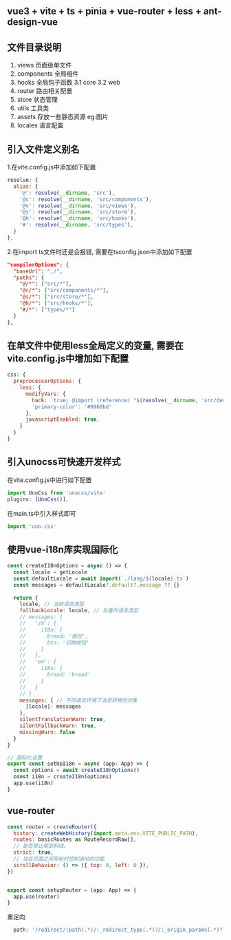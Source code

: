 <!--
 * @Date: 2024-02-21 09:24:37
 * @LastEditors: phil_litian
-->
## vue3 + vite  + ts + pinia + vue-router + less + ant-design-vue

## 文件目录说明
1. views 页面级单文件
2. components 全局组件
3. hooks 全局钩子函数
  3.1 core
  3.2 web
4. router 路由相关配置
5. store 状态管理
6. utils 工具类
7. assets 存放一些静态资源 eg:图片
8. locales 语言配置

## 引入文件定义别名
1.在vite.config.js中添加如下配置

```js
resolve: {
  alias: {
    '@': resolve(__dirname, 'src'),
    '@c': resolve(__dirname, 'src/components'),
    '@v': resolve(__dirname, 'src/views'),
    '@s': resolve(__dirname, 'src/store'),
    '@h': resolve(__dirname, 'src/hooks'),
    '#': resolve(__dirname, 'src/types'),
  }
},
```

2.在import ts文件时还是会报错, 需要在tsconfig.json中添加如下配置

```json
"compilerOptions": {
  "baseUrl": "./",
  "paths": {
    "@/*": ["src/*"],
    "@c/*": ["src/components/*"],
    "@s/*": ["src/store/*"],
    "@h/*": ["src/hooks/*"],
    "#/*": ["types/*"]
  }
},
```


## 在单文件中使用less全局定义的变量, 需要在vite.config.js中增加如下配置

```js
css: {
  preprocessorOptions: {
    less: {
      modifyVars: {
        hack: `true; @import (reference) "${resolve(__dirname, 'src/design/index.less')}";`,
        'primary-color': '#0960bd'
      },
      javascriptEnabled: true,
    }
  }
}
```

## 引入unocss可快速开发样式

在vite.config.js中进行如下配置
```js
import UnoCss from 'unocss/vite'
plugins: [UnoCss()],
```
在main.ts中引入样式即可
```js
import 'uno.css'
```


## 使用vue-i18n库实现国际化

```js
const createI18nOptions = async () => {
  const locale = getLocale
  const defaultLocale = await import(`./lang/${locale}.ts`)
  const messages = defaultLocale?.default?.message ?? {}
  
  return {
    locale, // 当前语言类型
    fallbackLocale: locale, // 后备的语言类型
    // messages: {
    //   'zh': {
    //     i18n: {
    //       bread: '面包',
    //       btn: '切换按钮'
    //     }
    //   },
    //   'en': {
    //     i18n: {
    //       bread: 'bread'
    //     }
    //   }
    // }
    messages: { // 不同语言环境下消息转换的对象
      [locale]: messages
    }, 
    silentTranslationWarn: true,
    silentFallbackWarn: true,
    missingWarn: false
  }
}

// 国际化设置
export const setUpI18n = async (app: App) => {
  const options = await createI18nOptions()
  const i18n = createI18n(options)
  app.use(i18n)
}
```

## vue-router

```js
const router = createRouter({
  history: createWebHistory(import.meta.env.VITE_PUBLIC_PATH),
  routes: basicRoutes as RouteRecordRaw[],
  // 是否禁止尾部斜线。
  strict: true,
  // 当在页面之间导航时控制滚动的功能
  scrollBehavior: () => ({ top: 0, left: 0 }),
})


export const setupRouter = (app: App) => {
  app.use(router)
}
```

重定向
```js
  path: '/redirect/:path(.*)/:_redirect_type(.*)?/:_origin_params(.*)?', 
```

